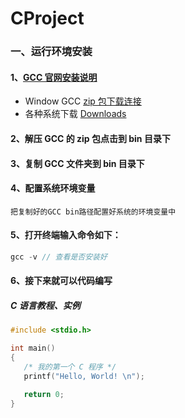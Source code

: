 # CProject

### 一、运行环境安装

#### 1、[GCC 官网安装说明](http://gcc.gnu.org/install/)

- Window GCC [zip 包下载连接](https://winlibs.com/)
- 各种系统下载 [Downloads](https://www.mingw-w64.org/downloads/#cygwin)

#### 2、解压 GCC 的 zip 包点击到 bin 目录下

#### 3、复制 GCC 文件夹到 bin 目录下

#### 4、配置系统环境变量

```
把复制好的GCC bin路径配置好系统的环境变量中
```

#### 5、打开终端输入命令如下：

```c
gcc -v // 查看是否安装好
```

#### 6、接下来就可以代码编写

##### C 语言教程、实例

```c
#include <stdio.h>

int main()
{
   /* 我的第一个 C 程序 */
   printf("Hello, World! \n");

   return 0;
}

```

